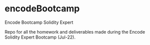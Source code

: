 # encodeBootcamp
Encode Bootcamp Solidity Expert


Repo for all the homework and deliverables made during the Encode Solidity Expert Bootcamp (Jul-22).
